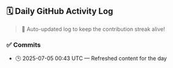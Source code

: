 ## 🗓️ Daily GitHub Activity Log

> 🤖 Auto-updated log to keep the contribution streak alive!

### ✅ Commits

- 🕒 2025-07-05 00:43 UTC — Refreshed content for the day

